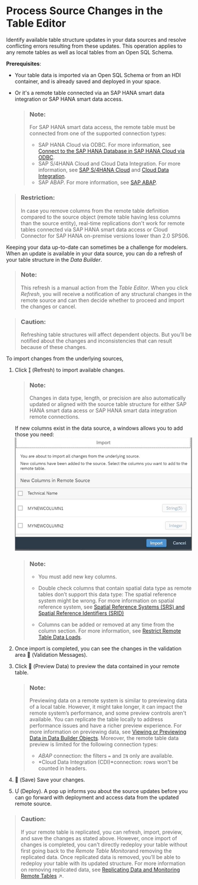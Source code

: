<!-- loio622328b59afa40fd810b44ac84d6afd3 -->

<link rel="stylesheet" type="text/css" href="../css/sap-icons.css"/>

# Process Source Changes in the Table Editor

Identify available table structure updates in your data sources and resolve conflicting errors resulting from these updates. This operation applies to any remote tables as well as local tables from an Open SQL Schema.

**Prerequisites**:

-   Your table data is imported via an Open SQL Schema or from an HDI container, and is already saved and deployed in your space.
-   Or it's a remote table connected via an SAP HANA smart data integration or SAP HANA smart data access.

    > ### Note:  
    > For SAP HANA smart data access, the remote table must be connected from one of the supported connection types:
    > 
    > -   SAP HANA Cloud via ODBC. For more information, see [Connect to the SAP HANA Database in SAP HANA Cloud via ODBC](https://help.sap.com/docs/HANA_CLOUD/db19c7071e5f4101837e23f06e576495/9c0c101e368a4102a7eaeef542970741.html?locale=en-US).
    > -   SAP S/4HANA Cloud and Cloud Data Integration. For more information, see [SAP S/4HANA Cloud](https://help.sap.com/docs/SAP_DATA_WAREHOUSE_CLOUD/be5967d099974c69b77f4549425ca4c0/a98e5ffdf47c44d9a845dca01a18bd82.html?locale=en-US) and [Cloud Data Integration](https://help.sap.com/docs/SAP_DATA_WAREHOUSE_CLOUD/be5967d099974c69b77f4549425ca4c0/cd33107246f446628f9baff56faf5a1b.html?locale=en-US).
    > -   SAP ABAP. For more information, see [SAP ABAP](https://help.sap.com/docs/SAP_DATA_WAREHOUSE_CLOUD/be5967d099974c69b77f4549425ca4c0/a75c1aacf951449ba3b740c7e46da3a9.html?locale=en-US).


> ### Restriction:  
> In case you remove columns from the remote table definition compared to the source object \(remote table having less columns than the source entity\), real-time replications don't work for remote tables connected via SAP HANA smart data access or Cloud Connector for SAP HANA on-premise versions lower than 2.0 SPS06.

Keeping your data up-to-date can sometimes be a challenge for modelers. When an update is available in your data source, you can do a refresh of your table structure in the *Data Builder*.

> ### Note:  
> This refresh is a manual action from the *Table Editor*. When you click *Refresh*, you will receive a notification of any structural changes in the remote source and can then decide whether to proceed and import the changes or cancel.

> ### Caution:  
> Refreshing table structures will affect dependent objects. But you’ll be notified about the changes and inconsistencies that can result because of these changes.

To import changes from the underlying sources,

1.  Click <span class="SAP-icons"></span> \(Refresh\) to import available changes.

    > ### Note:  
    > Changes in data type, length, or precision are also automatically updated or aligned with the source table structure for either SAP HANA smart data acess or SAP HANA smart data integration remote connections.

    If new columns exist in the data source, a windows allows you to add those you need: ![](images/Import_New_Columns_36a3e94.png)

    > ### Note:  
    > -   You must add new key columns.
    > 
    > -   Double check columns that contain spatial data type as remote tables don’t support this data type: The spatial reference system might be wrong. For more information on spatial reference system, see [Spatial Reference Systems \(SRS\) and Spatial Reference Identifiers \(SRID\)](https://help.sap.com/docs/SAP_HANA_PLATFORM/cbbbfc20871e4559abfd45a78ad58c02/7a2ea357787c101488ecd1b725836f07.html?version=2.0.02&locale=en-US)
    > 
    > -   Columns can be added or removed at any time from the column section. For more information, see [Restrict Remote Table Data Loads](restrict-remote-table-data-loads-bd1ece5.md).

2.  Once import is completed, you can see the changes in the validation area <span class="FPA-icons"></span> \(Validation Messages\).
3.  Click <span class="FPA-icons"></span> \(Preview Data\) to preview the data contained in your remote table.

    > ### Note:  
    > Previewing data on a remote system is similar to previewing data of a local table. However, it might take longer, it can impact the remote system’s performance, and some preview controls aren't available. You can replicate the table locally to address performance issues and have a richer preview experience. For more information on previewing data, see [Viewing or Previewing Data in Data Builder Objects](viewing-or-previewing-data-in-data-builder-objects-b338e4a.md). Moreover, the remote table data preview is limited for the following connection types:
    > 
    > -   *ABAP* connection: the filters `=` and `IN` only are available.
    > -   *Cloud Data Integration \(CDI\)*connection: rows won't be counted in headers.

4.  <span class="FPA-icons"></span> \(Save\) Save your changes.
5.  <span class="SAP-icons"></span> \(Deploy\). A pop up informs you about the source updates before you can go forward with deployment and access data from the updated remote source.

> ### Caution:  
> If your remote table is replicated, you can refresh, import, preview, and save the changes as stated above. However, once import of changes is completed, you can't directly redeploy your table without first going back to the *Remote Table Monitor*and removing the replicated data. Once replicated data is removed, you’ll be able to redeploy your table with its updated structure. For more information on removing replicated data, see [Replicating Data and Monitoring Remote Tables](https://help.sap.com/viewer/9f36ca35bc6145e4acdef6b4d852d560/internal/en-US/4dd95d7bff1f48b399c8b55dbdd34b9e.html "In the Data Integration Monitor, you can find a remote table monitor per space. Here, you can copy data from remote tables that have been deployed in your space into SAP Datasphere, and you can monitor the replication of the data. You can copy or schedule copying the full set of data from the source, or you can set up replication of data changes in real-time via change data capturing (CDC).") :arrow_upper_right:.

